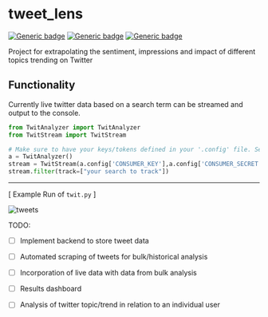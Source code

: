 # tweet_lens
[![Generic badge](https://img.shields.io/badge/Licence-MIT-blue.svg)](https://shields.io/)
[![Generic badge](https://img.shields.io/badge/Maintained-yes-green.svg)](https://shields.io/)
[![Generic badge](https://img.shields.io/badge/Python-3.10.6-yellow.svg)](https://shields.io/)

Project for extrapolating the sentiment, impressions and impact of different topics trending on Twitter

## Functionality
Currently live twitter data based on a search term can be streamed and output to the console.
```python
from TwitAnalyzer import TwitAnalyzer
from TwitStream import TwitStream

# Make sure to have your keys/tokens defined in your '.config' file. See example file for details
a = TwitAnalyzer()
stream = TwitStream(a.config['CONSUMER_KEY'],a.config['CONSUMER_SECRET'],a.config['ACCESS_TOKEN'],a.config['ACCESS_TOKEN_SECRET'])
stream.filter(track=["your search to track"])

```

---
[ Example Run of `twit.py` ]

![tweets](https://user-images.githubusercontent.com/38412172/197244851-9ce9f890-1d9f-4da7-9123-a58193d612cf.png)


TODO:
  - [ ] Implement backend to store tweet data
  - [ ] Automated scraping of tweets for bulk/historical analysis
  - [ ] Incorporation of live data with data from bulk analysis
  - [ ] Results dashboard
  - [ ] Analysis of twitter topic/trend in relation to an individual user
  
  
